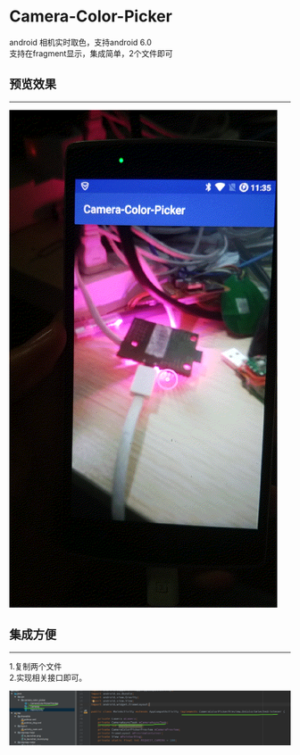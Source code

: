 # Camera-Color-Picker
android 相机实时取色，支持android 6.0<br>
支持在fragment显示，集成简单，2个文件即可<br>
## 预览效果
---------

![image](https://github.com/Veryed-VS/Camera-Color-Picker/blob/master/20180103_183551.gif)

## 集成方便
---------
1.复制两个文件<br>
2.实现相关接口即可。<br>

![image](https://github.com/Veryed-VS/Camera-Color-Picker/blob/master/WX20180103-184101.png)

